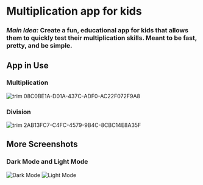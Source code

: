 # Multiplication app for kids
### *Main Idea:* Create a fun, educational app for kids that allows them to quickly test their multiplication skills. Meant to be fast, pretty, and be simple.
## App in Use
### Multiplication
![trim 08C0BE1A-D01A-437C-ADF0-AC22F072F9A8](https://github.com/user-attachments/assets/738da32e-8f61-415c-89a6-4f2777ebdaf8)
### Division
![trim 2AB13FC7-C4FC-4579-9B4C-8CBC14E8A35F](https://github.com/user-attachments/assets/3427ab80-2027-41e8-b05b-16303cf4a1a8)



## More Screenshots
### Dark Mode and Light Mode
![Dark Mode](https://github.com/avan36/Multiplication-Game-for-Kids-iPhone/assets/158532304/94938c72-e926-4c4c-b0d5-2bc1e63ae9f7)
![Light Mode](https://github.com/avan36/Multiplication-Game-for-Kids-iPhone/assets/158532304/a3f43a78-addd-4b22-9de2-18a75bd3bca0)
